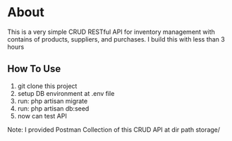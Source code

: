 # About

This is a very simple CRUD RESTful API for inventory management with contains of products, suppliers, and purchases. I build this with less than 3 hours

## How To Use

1. git clone this project
2. setup DB environment at .env file
3. run: php artisan migrate
4. run: php artisan db:seed
5. now can test API

Note: I provided Postman Collection of this CRUD API at dir path storage/
